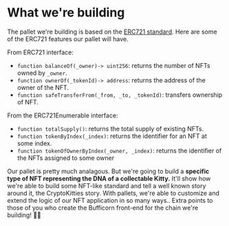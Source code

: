 # What we're building

The pallet we're building is based on the [ERC721 standard](https://eips.ethereum.org/EIPS/eip-721).
Here are some of the ERC721 features our pallet will have.

From ERC721 interface:

* `function balanceOf(_owner)-> uint256`: returns the number of NFTs owned by `_owner`.
* `function ownerOf(_tokenId)-> address`: returns the address of the owner of the NFT. 
* `function safeTransferFrom(_from, _to, _tokenId)`: transfers ownership of NFT.

From the ERC721Enumerable interface:

* `function totalSupply()`: returns the total supply of existing NFTs.
* `function tokenByIndex(_index)`: returns the identifier for an NFT at some index.
* `function tokenOfOwnerByIndex(_owner, _index)`: returns the identifier of the NFTs assigned to some owner

Our pallet is pretty much analagous.
But we're going to build a **specific type of NFT representing the DNA of a collectable Kitty.** 
It'll show how we're able to build some NFT-like standard and tell a well known story around it, the CryptoKitties story. 
With pallets,  we're able to customize and extend the logic of our NFT application in so many ways.. 
Extra points to those of you who create the Bufficorn front-end for the chain we're building! 🦬🦄